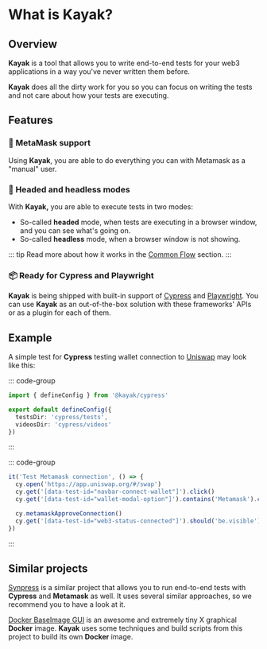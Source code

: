 # What is Kayak?

## Overview

**Kayak** is a tool that allows you to write end-to-end tests for your web3 applications in a way you've never written them before.

**Kayak** does all the dirty work for you so you can focus on writing the tests and not care about how your tests are executing.

## Features

### :fox_face: MetaMask support

Using **Kayak**, you are able to do everything you can with Metamask as a "manual" user.

### :exploding_head: Headed and headless modes

With **Kayak,** you are able to execute tests in two modes:

- So-called **headed** mode, when tests are executing in a browser window, and you can see what's going on.
- So-called **headless** mode, when a browser window is not showing.

::: tip
Read more about how it works in the [Common Flow](/guide/common/overview) section.
:::

### :package: Ready for Cypress and Playwright

**Kayak** is being shipped with built-in support of [Cypress](https://www.cypress.io/) and [Playwright](https://playwright.dev/).
You can use **Kayak** as an out-of-the-box solution with these frameworks' APIs or as a plugin for each of them.

## Example

A simple test for **Cypress** testing wallet connection to [Uniswap](https://app.uniswap.org/#/swap) may look like this:

::: code-group
```typescript [kayak.config.ts]
import { defineConfig } from '@kayak/cypress'

export default defineConfig({
  testsDir: 'cypress/tests',
  videosDir: 'cypress/videos'
})
```
:::

::: code-group
```typescript [tests/uniswap.spec.ts]
it('Test Metamask connection', () => {
  cy.open('https://app.uniswap.org/#/swap')
  cy.get('[data-test-id="navbar-connect-wallet"]').click()
  cy.get('[data-test-id="wallet-modal-option"]').contains('Metamask').click()

  cy.metamaskApproveConnection()
  cy.get('[data-test-id="web3-status-connected"]').should('be.visible')
})
```
:::

## Similar projects

[Synpress](https://github.com/Synthetixio/synpress) is a similar project that allows you to run end-to-end tests with **Cypress** and **Metamask** as well.
It uses several similar approaches, so we recommend you to have a look at it.

[Docker BaseImage GUI](https://github.com/jlesage/docker-baseimage-gui) is an awesome and extremely tiny X graphical **Docker** image.
**Kayak** uses some techniques and build scripts from this project to build its own **Docker** image.
